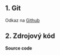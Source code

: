 ## 1. Git

Odkaz na [Github](https://github.com/DavidHala123/Digital-Electronics-1)

## 2. Zdrojový kód
**Source code**
